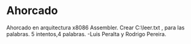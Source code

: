 # Ahorcado
Ahorcado en arquitectura x8086 Assembler.  Crear  C:\leer.txt  , para las palabras. 5 intentos,4 palabras. 
-Luis Peralta y Rodrigo Pereira. 
